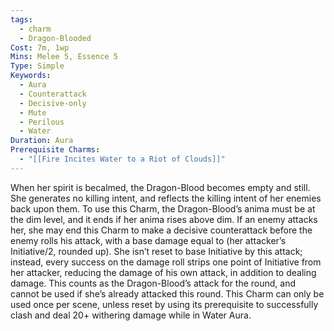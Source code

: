 ```yaml
---
tags:
  - charm
  - Dragon-Blooded
Cost: 7m, 1wp
Mins: Melee 5, Essence 5
Type: Simple
Keywords:
  - Aura
  - Counterattack
  - Decisive-only
  - Mute
  - Perilous
  - Water
Duration: Aura
Prerequisite Charms:
  - "[[Fire Incites Water to a Riot of Clouds]]"
---
```

When her spirit is becalmed, the Dragon-Blood becomes empty and still. She generates no killing intent, and reflects the killing intent of her enemies back upon them. To use this Charm, the Dragon-Blood’s anima must be at the dim level, and it ends if her anima rises above dim. If an enemy attacks her, she may end this Charm to make a decisive counterattack before the enemy rolls his attack, with a base damage equal to (her attacker’s Initiative/2, rounded up). She isn’t reset to base Initiative by this attack; instead, every success on the damage roll strips one point of Initiative from her attacker, reducing the damage of his own attack, in addition to dealing damage. This counts as the Dragon-Blood’s attack for the round, and cannot be used if she’s already attacked this round. This Charm can only be used once per scene, unless reset by using its prerequisite to successfully clash and deal 20+ withering damage while in Water Aura. 